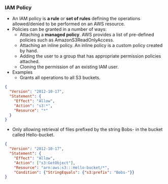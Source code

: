 ### IAM Policy
+ An IAM policy is **a rule** or **set of rules** defining the operations allowed/denied to be performed on an AWS resource.
+ Policies can be granted in a number of ways:
  + Attaching a **managed policy**. AWS provides a list of pre-defined policies such as AmazonS3ReadOnlyAccess.
  + Attaching an inline policy. An inline policy is a custom policy created by hand.
  + Adding the user to a group that has appropriate permission policies attached.
  + Cloning the permission of an existing IAM user.
+ Examples
  + Grants all operations to all S3 buckets.
```json
{
  "Version": "2012-10-17",
  "Statement": {
    "Effect": "Allow",
    "Action": "s3:*",
    "Resource": "*"
  }
}
```

  + Only allowing retrieval of files prefixed by the string Bobs- in the bucket called Hello-bucket.
```json
{
  "Version": "2012-10-17",
  "Statement": {
    "Effect": "Allow",
    "Action": ["s3:GetObject"],
    "Resource": "arn:aws:s3:::Hello-bucket/*",
    "Condition": {"StringEquals": {"s3:prefix": "Bobs-"}}
}
```
  

